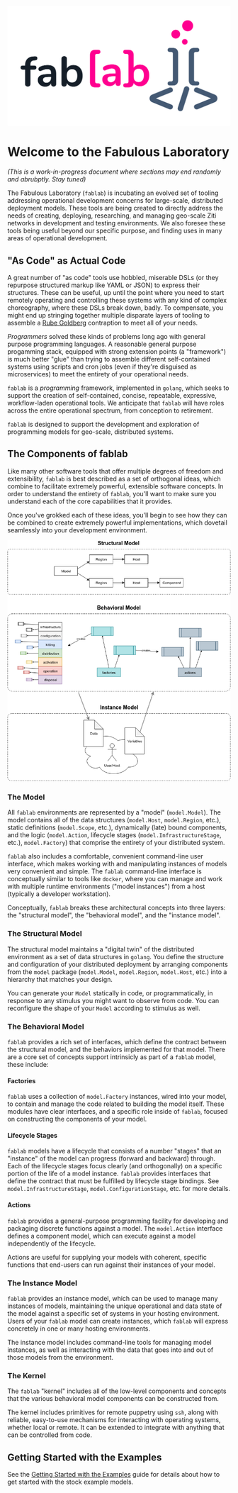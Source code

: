 ![logo](docs/fablab.png)

# Welcome to the Fabulous Laboratory

_(This is a work-in-progress document where sections may end randomly and abrubptly. Stay tuned)_

The Fabulous Laboratory (`fablab`) is incubating an evolved set of tooling addressing operational development concerns for large-scale, distributed deployment models. These tools are being created to directly address the needs of creating, deploying, researching, and managing geo-scale Ziti networks in development and testing environments. We also foresee these tools being useful beyond our specific purpose, and finding uses in many areas of operational development.

## "As Code" as Actual Code

A great number of "as code" tools use hobbled, miserable DSLs (or they repurpose structured markup like YAML or JSON) to express their structures. These can be useful, up until the point where you need to start remotely operating and controlling these systems with any kind of complex choreography, where these DSLs break down, badly. To compensate, you might end up stringing together multiple disparate layers of tooling to assemble a [Rube Goldberg](https://en.wikipedia.org/wiki/Rube_Goldberg) contraption to meet all of your needs.

_Programmers_ solved these kinds of problems long ago with general purpose programming languages. A reasonable general purpose progamming stack, equipped with strong extension points (a "framework") is much better "glue" than trying to assemble different self-contained systems using scripts and cron jobs (even if they're disguised as microservices) to meet the entirety of your operational needs.

`fablab` is a _programming_ framework, implemented in `golang`, which seeks to support the creation of self-contained, concise, repeatable, expressive, workflow-laden operational tools. We anticipate that `fablab` will have roles across the entire operational spectrum, from conception to retirement.

`fablab` is designed to support the development and exploration of programming models for geo-scale, distributed systems.

## The Components of fablab

Like many other software tools that offer multiple degrees of freedom and extensibility, `fablab` is best described as a set of orthogonal ideas, which combine to facilitate extremely powerful, extensible software concepts. In order to understand the entirety of `fablab`, you'll want to make sure you understand each of the core capabilities that it provides.

Once you've grokked each of these ideas, you'll begin to see how they can be combined to create extremely powerful implementations, which dovetail seamlessly into your development environment.

<p align="center">
	<img src="docs/0.4.architecture.png"/>
</p>

### The Model

All `fablab` environments are represented by a "model" (`model.Model`). The model contains all of the data structures (`model.Host`, `model.Region`, etc.), static definitions (`model.Scope`, etc.), dynamically (late) bound components, and the logic (`model.Action`, lifecycle stages (`model.InfrastructureStage`, etc.), `model.Factory`) that comprise the entirety of your distributed system.

`fablab` also includes a comfortable, convenient command-line user interface, which makes working with and manipulating instances of models very convenient and simple. The `fablab` command-line interface is conceptually similar to tools like `docker`, where you can manage and work with multiple runtime environments ("model instances") from a host (typically a developer workstation).

Conceptually, `fablab` breaks these architectural concepts into three layers: the "structural model", the "behavioral model", and the "instance model".

### The Structural Model

The structural model maintains a "digital twin" of the distributed environment as a set of data structures in `golang`. You define the structure and configuration of your distributed deployment by arranging components from the `model` package (`model.Model`, `model.Region`, `model.Host`, etc.) into a hierarchy that matches your design.

You can generate your `Model` statically in code, or programmatically, in response to any stimulus you might want to observe from code. You can reconfigure the shape of your `Model` according to stimulus as well.

### The Behavioral Model

`fablab` provides a rich set of interfaces, which define the contract between the structural model, and the behaviors implemented for that model. There are a core set of concepts support intrinsicly as part of a `fablab` model, these include:

#### Factories

`fablab` uses a collection of `model.Factory` instances, wired into your model, to contain and manage the code related to building the model itself. These modules have clear interfaces, and a specific role inside of `fablab`, focused on constructing the components of your model.

#### Lifecycle Stages

`fablab` models have a lifecycle that consists of a number "stages" that an "instance" of the model can progress (forward and backward) through. Each of the lifecycle stages focus clearly (and orthogonally) on a specific portion of the life of a model instance. `fablab` provides interfaces that define the contract that must be fulfilled by lifecycle stage bindings. See `model.InfrastructureStage`, `model.ConfigurationStage`, etc. for more details.

#### Actions

`fablab` provides a general-purpose programming facility for developing and packaging discrete functions against a model. The `model.Action` interface defines a component model, which can execute against a model independently of the lifecycle.

Actions are useful for supplying your models with coherent, specific functions that end-users can run against their instances of your model.

### The Instance Model

`fablab` provides an instance model, which can be used to manage many instances of models, maintaining the unique operational and data state of the model against a specific set of systems in your hosting environment. Users of your `fablab` model can create instances, which `fablab` will express concretely in one or many hosting environments.

The instance model includes command-line tools for managing model instances, as well as interacting with the data that goes into and out of those models from the environment.

### The Kernel

The `fablab` "kernel" includes all of the low-level components and concepts that the various behavioral model components can be constructed from.

The kernel includes primitives for remote puppetry using `ssh`, along with reliable, easy-to-use mechanisms for interacting with operating systems, whether local or remote. It can be extended to integrate with anything that can be controlled from code.

## Getting Started with the Examples

See the [Getting Started with the Examples](docs/examples.md) guide for details about how to get started with the stock example models.